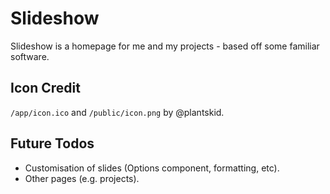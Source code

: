 # Slideshow

Slideshow is a homepage for me and my projects - based off some familiar software.

## Icon Credit

`/app/icon.ico` and `/public/icon.png` by @plantskid.

## Future Todos

-   Customisation of slides (Options component, formatting, etc).
-   Other pages (e.g. projects).
